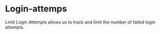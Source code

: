 # Login-attemps
Limit Login Attempts allows us to track and limit the number of failed login attempts.
